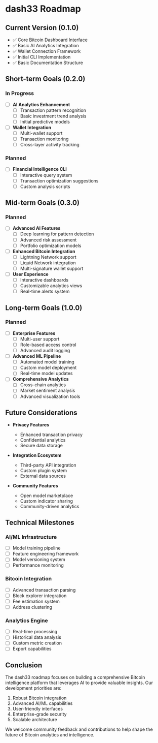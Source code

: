 # dash33 Roadmap

## Current Version (0.1.0)
- ✅ Core Bitcoin Dashboard Interface
- ✅ Basic AI Analytics Integration
- ✅ Wallet Connection Framework
- ✅ Initial CLI Implementation
- ✅ Basic Documentation Structure

## Short-term Goals (0.2.0)
### In Progress
- [ ] **AI Analytics Enhancement**
  - [ ] Transaction pattern recognition
  - [ ] Basic investment trend analysis
  - [ ] Initial predictive models
  
- [ ] **Wallet Integration**
  - [ ] Multi-wallet support
  - [ ] Transaction monitoring
  - [ ] Cross-layer activity tracking

### Planned
- [ ] **Financial Intelligence CLI**
  - [ ] Interactive query system
  - [ ] Transaction optimization suggestions
  - [ ] Custom analysis scripts

## Mid-term Goals (0.3.0)
### Planned
- [ ] **Advanced AI Features**
  - [ ] Deep learning for pattern detection
  - [ ] Advanced risk assessment
  - [ ] Portfolio optimization models
  
- [ ] **Enhanced Bitcoin Integration**
  - [ ] Lightning Network support
  - [ ] Liquid Network integration
  - [ ] Multi-signature wallet support

- [ ] **User Experience**
  - [ ] Interactive dashboards
  - [ ] Customizable analytics views
  - [ ] Real-time alerts system

## Long-term Goals (1.0.0)
### Planned
- [ ] **Enterprise Features**
  - [ ] Multi-user support
  - [ ] Role-based access control
  - [ ] Advanced audit logging
  
- [ ] **Advanced ML Pipeline**
  - [ ] Automated model training
  - [ ] Custom model deployment
  - [ ] Real-time model updates

- [ ] **Comprehensive Analytics**
  - [ ] Cross-chain analytics
  - [ ] Market sentiment analysis
  - [ ] Advanced visualization tools

## Future Considerations
- **Privacy Features**
  - Enhanced transaction privacy
  - Confidential analytics
  - Secure data storage

- **Integration Ecosystem**
  - Third-party API integration
  - Custom plugin system
  - External data sources

- **Community Features**
  - Open model marketplace
  - Custom indicator sharing
  - Community-driven analytics

## Technical Milestones
### AI/ML Infrastructure
- [ ] Model training pipeline
- [ ] Feature engineering framework
- [ ] Model versioning system
- [ ] Performance monitoring

### Bitcoin Integration
- [ ] Advanced transaction parsing
- [ ] Block explorer integration
- [ ] Fee estimation system
- [ ] Address clustering

### Analytics Engine
- [ ] Real-time processing
- [ ] Historical data analysis
- [ ] Custom metric creation
- [ ] Export capabilities

## Conclusion
The dash33 roadmap focuses on building a comprehensive Bitcoin intelligence platform that leverages AI to provide valuable insights. Our development priorities are:

1. Robust Bitcoin integration
2. Advanced AI/ML capabilities
3. User-friendly interfaces
4. Enterprise-grade security
5. Scalable architecture

We welcome community feedback and contributions to help shape the future of Bitcoin analytics and intelligence.
